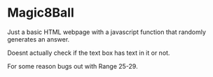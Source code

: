 # Magic8Ball

Just a basic HTML webpage with a javascript function that randomly generates an answer.

Doesnt actually check if the text box has text in it or not.

For some reason bugs out with Range 25-29.

